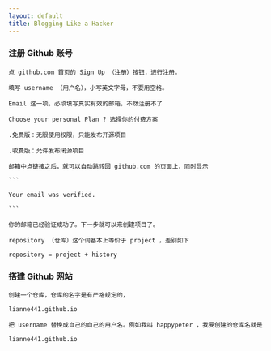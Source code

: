 ```yaml
---
layout: default
title: Blogging Like a Hacker
---
```



### 注册 Github 账号

    点 github.com 首页的 Sign Up （注册）按钮，进行注册。

    填写 username （用户名），小写英文字母，不要用空格。

    Email 这一项，必须填写真实有效的邮箱，不然注册不了

    Choose your personal Plan ? 选择你的付费方案

    .免费版：无限使用权限，只能发布开源项目

    .收费版：允许发布闭源项目

    邮箱中点链接之后，就可以自动跳转回 github.com 的页面上，同时显示

    ```

    Your email was verified.

    ```

    你的邮箱已经验证成功了。下一步就可以来创建项目了。

    repository （仓库）这个词基本上等价于 project ，差别如下

    repository = project + history

### 搭建 Github 网站

    创建一个仓库，仓库的名字是有严格规定的，

    lianne441.github.io

    把 username 替换成自己的自己的用户名。例如我叫 happypeter ，我要创建的仓库名就是

    lianne441.github.io
